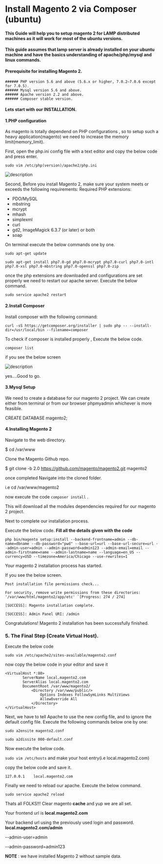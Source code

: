 # Install Magento 2 via Composer (ubuntu)

#### This Guide will help you to setup magento 2 for LAMP distributed machines as it will work for most of the ubuntu versions.

#### This guide assumes that lamp server is already installed on your ubuntu machine and have the basics understanding of apache/php/mysql and linux commands.

#### Prerequisite for installing Magento 2.
    ###### PHP version 5.6 and above (5.6.x or higher, 7.0.2–7.0.6 except for 7.0.5).
    ###### Mysql version 5.6 and above.
    ###### Apache version 2.2 and above.
    ###### Composer stable version.
    
#### Lets start with our INSTALLATION.

#### 1.PHP configuration
As magento is totally dependend on PHP configurations , so to setup such a heavy application(magento) we need to increase the memory limit(memory_limit).

First, open the php.ini config file with a text editor and copy the below code and press enter.

`sudo vim /etc/php(version)/apache2/php.ini`

![description](https://raw.githubusercontent.com/pluralsight/guides/master/images/9f4f2f83-bb24-4458-ba50-00c912695a64.png)


Second, Before you install Magento 2, make sure your system meets or exceeds the following requirements:
Required PHP extensions:

- PDO/MySQL
- mbstring
- mcrypt
- mhash
- simplexml
- curl
- gd2, ImageMagick 6.3.7 (or later) or both
- soap

On terminal execute the below commands one by one.

`sudo apt-get update`

`sudo apt-get install php7.0-gd php7.0-mcrypt php7.0-curl php7.0-intl php7.0-xsl php7.0-mbstring php7.0-openssl php7.0-zip`

once the php extensions are downloaded and configurations are set properly
we need to restart our apache server. Execute the below command.

`sudo service apache2 restart`

#### 2.Install Composer
Install composer with the following command:

`curl -sS https://getcomposer.org/installer | sudo php -- --install-dir=/usr/local/bin --filename=composer`

To check if composer is installed properly , Execute the below code.

`composer list`

if you see the below screen

![description](https://raw.githubusercontent.com/pluralsight/guides/master/images/c780844a-0c15-4605-bd9d-11a6157afdd8.png)

yes....Good to go.

#### 3.Mysql Setup
We need to create a database for our magento 2 project.
We can create either from terminal or from our browser phpmyadmin whichever is more feasible.

CREATE DATABASE magento2;

#### 4.Installing Magento 2

Navigate to the web directory.

$ cd /var/www
	
Clone the Magento Github repo.

$ git clone -b 2.0 https://github.com/magento/magento2.git magento2

once completed Navigate into the cloned folder.

i.e cd /var/www/magento2

now execute the code `composer install` .

This will download all the modules dependencies required for our magento 2 project.

Next to complete our installation process.

Execute the below code.
**Fill all the details given with the code**

`php bin/magento setup:install --backend-frontname=admin --db-name=dbname --db-password="pwd" --base-url=url --base-url-secure=url --admin-user=admin --admin-password=admin123 --admin-email=email --admin-firstname=name --admin-lastname=name --language=en_US --currency=USD --timezone=America/Chicago --use-rewrites=1`   

Your magento 2 installation process has started.

If you see the below screen.

````
Post installation file permissions check...

For security, remove write permissions from these directories: '/var/www/html/magento2/app/etc' `[Progress: 274 / 274]

[SUCCESS]: Magento installation complete.

[SUCCESS]: Admin Panel URI: /admin
````

Congratulations! Magento 2 installation has been successfully finished.

### 5. The Final Step (Create Virtual Host).

Execute the below code

`sudo vim /etc/apache2/sites-available/magento2.conf`

now copy the below code in your editor and save it
 
````
<VirtualHost *:80>
		ServerName local.magento2.com
		ServerAlias local.magento2.com
	    DocumentRoot /var/www/magento2/
		    <Directory /var/www/public/>
		        Options Indexes FollowSymLinks MultiViews
		        AllowOverride All
		    </Directory>
</VirtualHost>
````
Next, we have to tell Apache to use the new config file, and to ignore the default config file. Execute the following commands below one by one:

`sudo a2ensite magento2.conf`

`sudo a2dissite 000-default.conf`

Now execute the below code.

`sudo vim /etc/hosts` and make your host entry(i.e local.magento2.com)

copy the below code and save it.
````
127.0.0.1    local.magento2.com
````

Finally we need to reload our apache.
Execute the below command.

`sudo service apache2 reload`

Thats all FOLKS!!!
Clear magento **cache** and yup we are all set.

Your frontend url is **local.magento2.com** 

Your backend url using the previously used login and password. **local.magento2.com/admin**

--admin-user=admin

--admin-password=admin123

**NOTE** : we have installed Magento 2 without sample data. 



